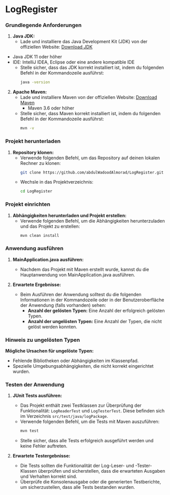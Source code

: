 # LogRegister

<!-- <img width="1607" alt="shema" src="https://github.com/abdulWadoodAlmorad/LogRegister/assets/97237663/1f087139-c55a-47c2-ba3c-835960f3ec0f"> -->

### Grundlegende Anforderungen

1. **Java JDK:**
   - Lade und installiere das Java Development Kit (JDK) von der offiziellen Website:
     [Download JDK](https://www.oracle.com/java/technologies/javase-downloads.html)
 
- Java JDK 11 oder höher
- IDE: IntelliJ IDEA, Eclipse oder eine andere kompatible IDE
   - Stelle sicher, dass das JDK korrekt installiert ist, indem du folgenden Befehl in der Kommandozeile ausführst:
     ```bash
     java -version
     ```

2. **Apache Maven:**
   - Lade und installiere Maven von der offiziellen Website:
     [Download Maven](https://maven.apache.org/download.cgi)
     - Maven 3.6 oder höher
   - Stelle sicher, dass Maven korrekt installiert ist, indem du folgenden Befehl in der Kommandozeile ausführst:
     ```bash
     mvn -v
     ```

### Projekt herunterladen

1. **Repository klonen:**
   - Verwende folgenden Befehl, um das Repository auf deinen lokalen Rechner zu klonen:
     ```bash
     git clone https://github.com/abdulWadoodAlmorad/LogRegister.git
     ```
   - Wechsle in das Projektverzeichnis:
     ```bash
     cd LogRegister
     ```

### Projekt einrichten

1. **Abhängigkeiten herunterladen und Projekt erstellen:**
   - Verwende folgenden Befehl, um die Abhängigkeiten herunterzuladen und das Projekt zu erstellen:
     ```bash
     mvn clean install
     ```

### Anwendung ausführen

1. **MainApplication.java ausführen:**
   - Nachdem das Projekt mit Maven erstellt wurde, kannst du die Hauptanwendung von MainApplication.java ausführen.

2. **Erwartete Ergebnisse:**
   - Beim Ausführen der Anwendung solltest du die folgenden Informationen in der Kommandozeile oder in der Benutzeroberfläche der Anwendung (falls vorhanden) sehen:
     - **Anzahl der gelösten Typen:** Eine Anzahl der erfolgreich gelösten Typen.
     - **Anzahl der ungelösten Typen:** Eine Anzahl der Typen, die nicht gelöst werden konnten.

### Hinweis zu ungelösten Typen

**Mögliche Ursachen für ungelöste Typen:**
- Fehlende Bibliotheken oder Abhängigkeiten im Klassenpfad.
- Spezielle Umgebungsabhängigkeiten, die nicht korrekt eingerichtet wurden.

### Testen der Anwendung

1. **JUnit Tests ausführen:**
   - Das Projekt enthält zwei Testklassen zur Überprüfung der Funktionalität: `LogReaderTest` und `LogTesterTest`. Diese befinden sich im Verzeichnis `src/test/java/logPackage`.
   - Verwende folgenden Befehl, um die Tests mit Maven auszuführen:
     ```bash
     mvn test
     ```
   - Stelle sicher, dass alle Tests erfolgreich ausgeführt werden und keine Fehler auftreten.
   
2. **Erwartete Testergebnisse:**
   - Die Tests sollten die Funktionalität der Log-Leser- und -Tester-Klassen überprüfen und sicherstellen, dass die erwarteten Ausgaben und Verhalten korrekt sind.
   - Überprüfe die Konsolenausgabe oder die generierten Testberichte, um sicherzustellen, dass alle Tests bestanden wurden.
